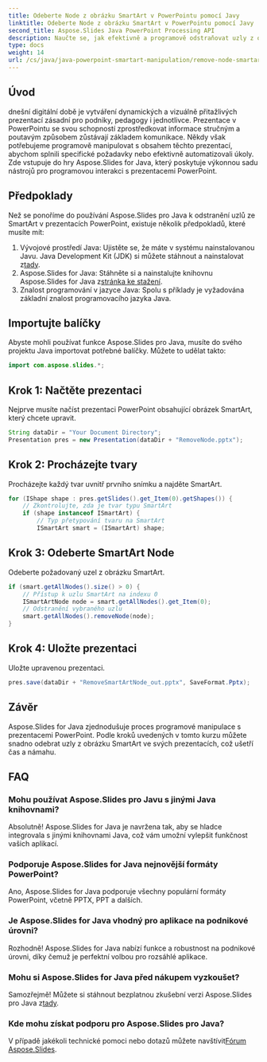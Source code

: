 ```yaml
---
title: Odeberte Node z obrázku SmartArt v PowerPointu pomocí Javy
linktitle: Odeberte Node z obrázku SmartArt v PowerPointu pomocí Javy
second_title: Aspose.Slides Java PowerPoint Processing API
description: Naučte se, jak efektivně a programově odstraňovat uzly z obrázků SmartArt v prezentacích PowerPoint pomocí Aspose.Slides for Java.
type: docs
weight: 14
url: /cs/java/java-powerpoint-smartart-manipulation/remove-node-smartart-powerpoint-java/
---
```

## Úvod
dnešní digitální době je vytváření dynamických a vizuálně přitažlivých prezentací zásadní pro podniky, pedagogy i jednotlivce. Prezentace v PowerPointu se svou schopností zprostředkovat informace stručným a poutavým způsobem zůstávají základem komunikace. Někdy však potřebujeme programově manipulovat s obsahem těchto prezentací, abychom splnili specifické požadavky nebo efektivně automatizovali úkoly. Zde vstupuje do hry Aspose.Slides for Java, který poskytuje výkonnou sadu nástrojů pro programovou interakci s prezentacemi PowerPoint.
## Předpoklady
Než se ponoříme do používání Aspose.Slides pro Java k odstranění uzlů ze SmartArt v prezentacích PowerPoint, existuje několik předpokladů, které musíte mít:
1.  Vývojové prostředí Java: Ujistěte se, že máte v systému nainstalovanou Javu. Java Development Kit (JDK) si můžete stáhnout a nainstalovat z[tady](https://www.oracle.com/java/technologies/javase-jdk11-downloads.html).
2.  Aspose.Slides for Java: Stáhněte si a nainstalujte knihovnu Aspose.Slides for Java z[stránka ke stažení](https://releases.aspose.com/slides/java/).
3. Znalost programování v jazyce Java: Spolu s příklady je vyžadována základní znalost programovacího jazyka Java.

## Importujte balíčky
Abyste mohli používat funkce Aspose.Slides pro Java, musíte do svého projektu Java importovat potřebné balíčky. Můžete to udělat takto:
```java
import com.aspose.slides.*;
```
## Krok 1: Načtěte prezentaci
Nejprve musíte načíst prezentaci PowerPoint obsahující obrázek SmartArt, který chcete upravit.
```java
String dataDir = "Your Document Directory";
Presentation pres = new Presentation(dataDir + "RemoveNode.pptx");
```
## Krok 2: Procházejte tvary
Procházejte každý tvar uvnitř prvního snímku a najděte SmartArt.
```java
for (IShape shape : pres.getSlides().get_Item(0).getShapes()) {
    // Zkontrolujte, zda je tvar typu SmartArt
    if (shape instanceof ISmartArt) {
        // Typ přetypování tvaru na SmartArt
        ISmartArt smart = (ISmartArt) shape;
```
## Krok 3: Odeberte SmartArt Node
Odeberte požadovaný uzel z obrázku SmartArt.
```java
if (smart.getAllNodes().size() > 0) {
    // Přístup k uzlu SmartArt na indexu 0
    ISmartArtNode node = smart.getAllNodes().get_Item(0);
    // Odstranění vybraného uzlu
    smart.getAllNodes().removeNode(node);
}
```
## Krok 4: Uložte prezentaci
Uložte upravenou prezentaci.
```java
pres.save(dataDir + "RemoveSmartArtNode_out.pptx", SaveFormat.Pptx);
```

## Závěr
Aspose.Slides for Java zjednodušuje proces programové manipulace s prezentacemi PowerPoint. Podle kroků uvedených v tomto kurzu můžete snadno odebrat uzly z obrázku SmartArt ve svých prezentacích, což ušetří čas a námahu.
## FAQ
### Mohu používat Aspose.Slides pro Javu s jinými Java knihovnami?
Absolutně! Aspose.Slides for Java je navržena tak, aby se hladce integrovala s jinými knihovnami Java, což vám umožní vylepšit funkčnost vašich aplikací.
### Podporuje Aspose.Slides for Java nejnovější formáty PowerPoint?
Ano, Aspose.Slides for Java podporuje všechny populární formáty PowerPoint, včetně PPTX, PPT a dalších.
### Je Aspose.Slides for Java vhodný pro aplikace na podnikové úrovni?
Rozhodně! Aspose.Slides for Java nabízí funkce a robustnost na podnikové úrovni, díky čemuž je perfektní volbou pro rozsáhlé aplikace.
### Mohu si Aspose.Slides for Java před nákupem vyzkoušet?
 Samozřejmě! Můžete si stáhnout bezplatnou zkušební verzi Aspose.Slides pro Java z[tady](https://releases.aspose.com/).
### Kde mohu získat podporu pro Aspose.Slides pro Java?
 V případě jakékoli technické pomoci nebo dotazů můžete navštívit[Fórum Aspose.Slides](https://forum.aspose.com/c/slides/11).